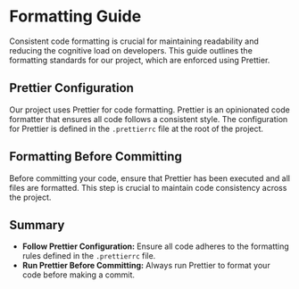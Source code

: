 # Formatting Guide

Consistent code formatting is crucial for maintaining readability and reducing the cognitive load on developers. This guide outlines the formatting standards for our project, which are enforced using Prettier.

## Prettier Configuration

Our project uses Prettier for code formatting. Prettier is an opinionated code formatter that ensures all code follows a consistent style. The configuration for Prettier is defined in the `.prettierrc` file at the root of the project.

## Formatting Before Committing

Before committing your code, ensure that Prettier has been executed and all files are formatted. This step is crucial to maintain code consistency across the project.

## Summary

- **Follow Prettier Configuration:** Ensure all code adheres to the formatting rules defined in the `.prettierrc` file.
- **Run Prettier Before Committing:** Always run Prettier to format your code before making a commit.
